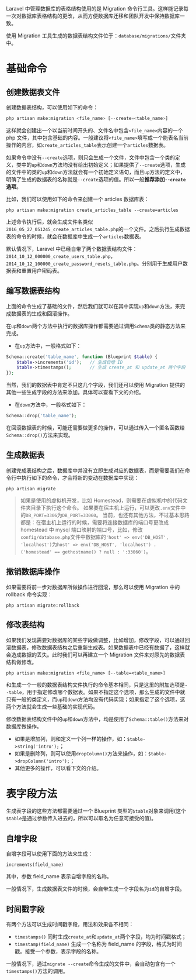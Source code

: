 Laravel 中管理数据库的表格结构使用的是 Migration 命令行工具。这样能记录每一次对数据库表格结构的更改，从而方便数据库迁移和团队开发中保持数据库一致。

使用 Migration 工具生成的数据表结构文件位于：`database/migrations/`文件夹中。

# 基础命令
## 创建数据表文件
创建数据表结构，可以使用如下的命令：

```php
php artisan make:migration <file_name> [--create=<table_name>]
```

这样就会创建出一个以当前时间开头的、文件名中包含`<file_name>`内容的一个 php 文件，其中包含基础的内容。一般建议将`<file_name>`填写成一个能表名当前操作的内容，如`create_articles_table`表示创建一个`articles`数据表。

如果命令中没有`--create`选项，则只会生成一个文件，文件中包含一个类的定义，类中的`up`和`down`方法均没有给出初始定义；如果提供了`--create`选项，生成的文件中的类的`up`和`down`方法就会有一个初始定义语句，而且`up`方法的定义中，明确了生成的数据表的名称就是`--create`选项的值。所以一般**推荐添加`--create`选项**。

比如，我们可以使用如下的命令来创建一个 articles 数据库表：

```shell
php artisan make:migration create_articles_table --create=articles
```

上述命令执行后，就会生成文件名类似`2016_05_27_051245_create_articles_table.php`的一个文件。之后执行生成数据表的命令的时候，就会在数据库中生成一个`articles`数据表。

默认情况下，Laravel 中已经自带了两个数据表结构文件：`2014_10_12_000000_create_users_table.php`，`2014_10_12_100000_create_password_resets_table.php`。分别用于生成用户数据表和重置用户密码表。


## 编写数据表结构
上面的命令生成了基础的文件，然后我们就可以在其中实现`up`和`down`方法，来完成数据表的生成和回滚操作。

在`up`和`down`两个方法中执行的数据库操作都需要通过调用`Schema`类的静态方法来完成。

- 在`up`方法中，一般格式如下：

```php
Schema::create('table_name', function (Blueprint $table) {
    $table->increments('id');   // 生成自增 ID
    $table->timestamps();       // 生成 create_at 和 update_at 两个字段
});
```
当然，我们的数据表中肯定不只这几个字段，我们还可以使用 Migration 提供的其他一些生成字段的方法来添加。具体可以查看下文的介绍。


- 在`down`方法中，一般格式如下：

```php
Schema::drop('table_name');
```
在回滚数据表的时候，可能还需要做更多的操作，可以通过传入一个匿名函数给`Schema::drop()`方法来实现。


## 生成数据表
创建完成表结构之后，数据库中并没有立即生成对应的数据表，而是需要我们在命令行中执行如下的命令，才会将新的变动在数据库中实现：

```shell
php artisan migrate
```

> 如果是使用的虚拟机开发，比如 Homestead，则需要在虚拟机中的代码文件夹目录下执行这个命令。
> 如果要在宿主机上运行，可以更改`.env`文件中的`DB_PORT=3306`为`DB_PORT=33060`。
> 当前，也还有其他方法，不过基本思路都是：在宿主机上运行的时候，需要将连接数据库的端口号更改成 homestead 中 mysql 端口映射的端口号，比如，修改`config/database.php`文件中数据库的`'host' => env('DB_HOST', 'localhost')`为`host' => env('DB_HOST', 'localhost') . ('homestead' == gethostname() ? null : ':33060')`。


## 撤销数据库操作
如果需要将前一步对数据库所做操作进行回滚，那么可以使用 Migration 中的 rollback 命令实现：

```shell
php artisan migrate:rollback
```


## 修改表结构
如果我们发现需要对数据库的某些字段做调整，比如增加，修改字段，可以通过回滚数据表，修改数据表结构之后重新生成表。如果数据表中已经有数据了，这样就会造成数据的丢失。此时我们可以再建立一个 Migration 文件来对原先的数据表结构做修改。

```shell
php artisan make:migration <file_name> [--table=<table_name>]
```

和生成一个一般的数据表结构文件执行的命令基本相同，只是这里的附加选项是`--table`，用于指定修改哪个数据表。如果不指定这个选项，那么生成的文件中就只有一般的类定义，而`up`和`down`方法均没有代码实现；如果指定了这个选项，这两个方法就会生成一些基础的实现代码。

修改数据表结构文件中的`up`和`down`方法中，均是使用了`Schema::table()`方法来对数据库做操作。

- 如果是增加列，则和定义一个列一样的操作，如：`$table->string('intro');`；
- 如果是删除列，则可以使用`dropColumn()`方法来操作，如：`$table->dropColumn('intro');`；
- 其他更多的操作，可以看下文的介绍。



# 表字段方法
生成表字段的这些方法都需要通过一个 Blueprint 类型的`$table`对象来调用(这个`$table`是通过参数传入进去的，所以可以取名为任意可接受的值)。

## 自增字段
自增字段可以使用下面的方法来生成：

`increments(field_name)`

其中，参数 field_name 表示自增字段的名称。

一般情况下，生成数据表文件的时候，会自带生成一个字段名为`id`的自增字段。


## 时间戳字段
有两个方法可以生成时间戳字段，用法和效果各不相同：

- `timestamps()`  同时生成`create_at`和`update_at`两个字段，均为时间戳格式；
- `timestamp(field_name)`  生成一个名称为 field_name 的字段，格式为时间戳。接受一个参数，表示字段的名称。

一般情况下，通过`migrate --create`命令生成的文件中，会自动包含有一个`timestamps()`方法的调用。



